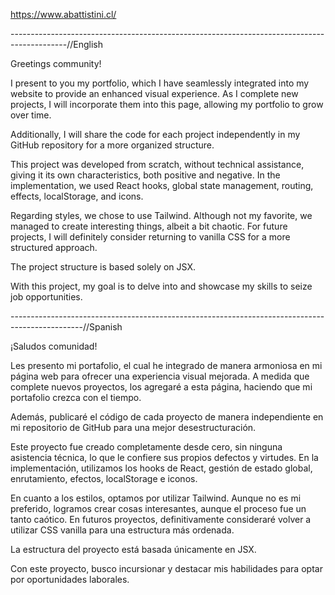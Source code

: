 
https://www.abattistini.cl/

--------------------------------------------------------------------------------------------//English


Greetings community!

I present to you my portfolio, which I have seamlessly integrated into my website to provide an enhanced visual experience. As I complete new projects, I will incorporate them into this page, allowing my portfolio to grow over time.

Additionally, I will share the code for each project independently in my GitHub repository for a more organized structure.

This project was developed from scratch, without technical assistance, giving it its own characteristics, both positive and negative. In the implementation, we used React hooks, global state management, routing, effects, localStorage, and icons.

Regarding styles, we chose to use Tailwind. Although not my favorite, we managed to create interesting things, albeit a bit chaotic. For future projects, I will definitely consider returning to vanilla CSS for a more structured approach.

The project structure is based solely on JSX.

With this project, my goal is to delve into and showcase my skills to seize job opportunities.

------------------------------------------------------------------------------------------------//Spanish

¡Saludos comunidad!

Les presento mi portafolio, el cual he integrado de manera armoniosa en mi página web para ofrecer una experiencia visual mejorada. A medida que complete nuevos proyectos, los agregaré a esta página, haciendo que mi portafolio crezca con el tiempo.

Además, publicaré el código de cada proyecto de manera independiente en mi repositorio de GitHub para una mejor desestructuración.

Este proyecto fue creado completamente desde cero, sin ninguna asistencia técnica, lo que le confiere sus propios defectos y virtudes. En la implementación, utilizamos los hooks de React, gestión de estado global, enrutamiento, efectos, localStorage e iconos.

En cuanto a los estilos, optamos por utilizar Tailwind. Aunque no es mi preferido, logramos crear cosas interesantes, aunque el proceso fue un tanto caótico. En futuros proyectos, definitivamente consideraré volver a utilizar CSS vanilla para una estructura más ordenada.

La estructura del proyecto está basada únicamente en JSX.

Con este proyecto, busco incursionar y destacar mis habilidades para optar por oportunidades laborales.
